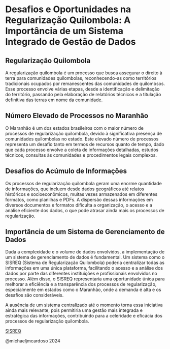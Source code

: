 # Desafios e Oportunidades na Regularização Quilombola: A Importância de um Sistema Integrado de Gestão de Dados

## Regularização Quilombola
A regularização quilombola é um processo que busca assegurar o direito à terra para comunidades quilombolas, reconhecendo-as como territórios tradicionais ocupados por remanescentes das comunidades de quilombsos. Esse processo envolve várias etapas, desde a identificação e delimitação do território, passando pela elaboração de relatórios técnicos e a titulação definitiva das terras em nome da comunidade.

## Número Elevado de Processos no Maranhão
O Maranhão é um dos estados brasileiros com o maior número de processos de regularização quilombola, devido à significativa presença de comunidades quilombolas no estado. Este elevado número de processos representa um desafio tanto em termos de recursos quanto de tempo, dado que cada processo envolve a coleta de informações detalhadas, estudos técnicos, consultas às comunidades e procedimentos legais complexos.

## Desafios do Acúmulo de Informações
Os processos de regularização quilombola geram uma enorme quantidade de informações, que incluem desde dados geográficos até relatos históricos e socioeconômicos, muitas vezes armazenados em diferentes formatos, como planilhas e PDFs. A dispersão dessas informações em diversos documentos e formatos dificulta a organização, o acesso e a análise eficiente dos dados, o que pode atrasar ainda mais os processos de regularização.

## Importância de um Sistema de Gerenciamento de Dados
Dada a complexidade e o volume de dados envolvidos, a implementação de um sistema de gerenciamento de dados é fundamental. Um sistema como o SISREQ (Sistema de Regularização Quilombola) poderia centralizar todas as informações em uma única plataforma, facilitando o acesso e a análise dos dados por parte das diferentes instituições e profissionais envolvidos no processo. Além disso, o SISREQ representaria uma oportunidade única para melhorar a eficiência e a transparência dos processos de regularização, especialmente em estados como o Maranhão, onde a demanda é alta e os desafios são consideráveis.

A ausência de um sistema centralizado até o momento torna essa iniciativa ainda mais relevante, pois permitiria uma gestão mais integrada e estratégica das informações, contribuindo para a celeridade e eficácia dos processos de regularização quilombola.

[SISREQ](https://github.com/michaeljmcardoso/SISREQ-MODULO/blob/desenvolvimento/README.md)

@michaeljmcardoso 2024
